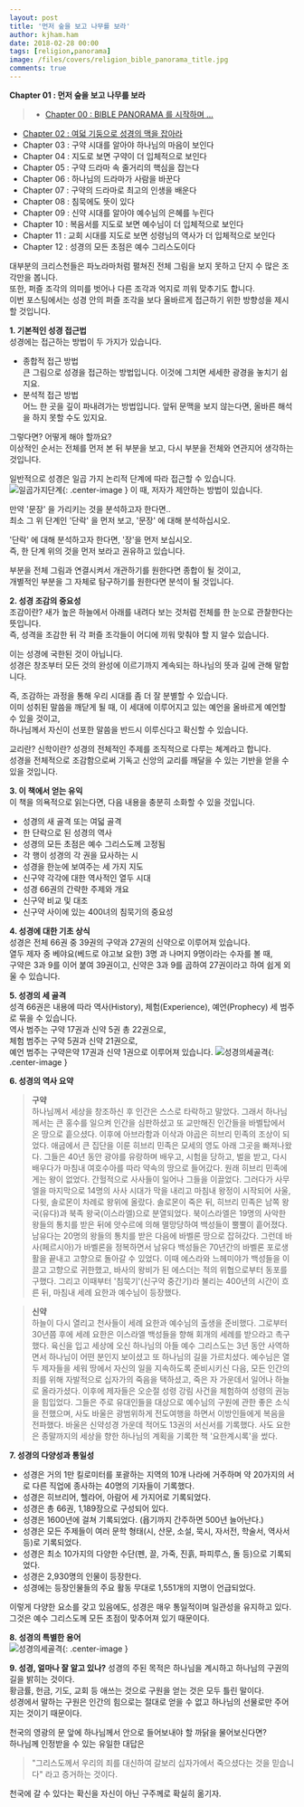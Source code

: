 ```yaml
---
layout: post
title: '먼저 숲을 보고 나무를 보라'
author: kjham.ham
date: 2018-02-28 00:00
tags: [religion,panorama]
image: /files/covers/religion_bible_panorama_title.jpg
comments: true
---
```


**Chapter 01 : 먼저 숲을 보고 나무를 보라**

>* [Chapter 00 : BIBLE PANORAMA 를 시작하며 ...](/religion-bible-panorama-0)  
* [Chapter 02 : 여덟 기둥으로 성경의 맥을 잡아라](/religion-bible-panorama-2)  
* Chapter 03 : 구약 시대를 알아야 하나님의 마음이 보인다  
* Chapter 04 : 지도로 보면 구약이 더 입체적으로 보인다  
* Chapter 05 : 구약 드라마 속 줄거리의 핵심을 잡는다  
* Chapter 06 : 하나님의 드라마가 사람을 바꾼다  
* Chapter 07 : 구약의 드라마로 최고의 인생을 배운다  
* Chapter 08 : 침묵에도 뜻이 있다  
* Chapter 09 : 신약 시대를 알아야 예수님의 은혜를 누린다  
* Chapter 10 : 복음서를 지도로 보면 예수님이 더 입체적으로 보인다  
* Chapter 11 : 교회 시대를 지도로 보면 성령님의 역사가 더 입체적으로 보인다  
* Chapter 12 : 성경의 모든 초점은 예수 그리스도이다  
  
대부분의 크리스천들은 파노라마처럼 펼쳐진 전체 그림을 보지 못하고 단지 수 많은 조각만을 봅니다.  
또한, 퍼즐 조각의 의미를 벗어나 다른 조각과 억지로 끼워 맞추기도 합니다.  
이번 포스팅에서는 성경 안의 퍼즐 조각을 보다 올바르게 접근하기 위한 방향성을 제시할 것입니다.

**1. 기본적인 성경 접근법**  
성경에는 접근하는 방법이 두 가지가 있습니다.  
* 종합적 접근 방법  
큰 그림으로 성경을 접근하는 방법입니다. 이것에 그치면 세세한 광경을 놓치기 쉽지요.  
* 분석적 접근 방법  
어느 한 곳을 깊이 파내려가는 방법입니다. 앞뒤 문맥을 보지 않는다면, 올바른 해석을 하지 못할 수도 있지요.

그렇다면? 어떻게 해야 할까요?  
이상적인 순서는 전체를 먼저 본 뒤 부분을 보고, 다시 부분을 전체와 연관지어 생각하는 것입니다.

일반적으로 성경은 일곱 가지 논리적 단계에 따라 접근할 수 있습니다.  
![일곱가지단계]({{site.url}}/files/religion/religion_bible_panorama_1-1.jpg){: .center-image } 
이 때,  저자가 제안하는 방법이 있습니다.  

만약 '문장' 을 가리키는 것을 분석하고자 한다면..  
최소 그 위 단계인 '단락' 을 먼저 보고, '문장' 에 대해 분석하십시오.  

'단락' 에 대해 분석하고자 한다면, '장'을 먼저 보십시오.  
즉, 한 단계 위의 것을 먼저 보라고 권유하고 있습니다.

부분을 전체 그림과 연결시켜서 개관하기를 원한다면 종합이 될 것이고,  
개별적인 부분을 그 자체로 탐구하기를 원한다면 분석이 될 것입니다.  

**2. 성경 조감의 중요성**  
조감이란? 새가 높은 하늘에서 아래를 내려다 보는 것처럼 전체를 한 눈으로 관찰한다는 뜻입니다.  
즉, 성격을 조감한 뒤 각 퍼즐 조각들이 어디에 끼워 맞춰야 할 지 알수 있습니다.  

이는 성경에 국한된 것이 아닙니다.  
성경은 창조부터 모든 것의 완성에 이르기까지 계속되는 하나님의 뜻과 길에 관해 말합니다.  

즉, 조감하는 과정을 통해 우리 시대를 좀 더 잘 분별할 수 있습니다.  
이미 성취된 말씀을 깨닫게 될 때, 이 세대에 이루어지고 있는 예언을 올바르게 예언할 수 있을 것이고,  
하나님께서 자신이 선포한 말씀을 반드시 이루신다고 확신할 수 있습니다.

교리란? 신학이란? 성경의 전체적인 주제를 조직적으로 다루는 쳬계라고 합니다.  
성경을 전체적으로 조감함으로써 기독고 신앙의 교리를 깨달을 수 있는 기반을 얻을 수 있을 것입니다.

**3. 이 책에서 얻는 유익**  
이 책을 의욕적으로 읽는다면, 다음 내용을 충분히 소화할 수 있을 것입니다.  
* 성경의 새 골격 또는 여덟 골격  
* 한 단락으로 된 성경의 역사  
* 성경의 모든 초점은 예수 그리스도께 고정됨  
* 각 행이 성경의 각 권을 묘사하는 시  
* 성경을 한눈에 보여주는 세 가지 지도  
* 신구약 각각에 대한 역사적인 열두 시대  
* 성경 66권의 간략한 주제와 개요  
* 신구약 비교 및 대조  
* 신구약 사이에 있는 400녀의 침묵기의 중요성

**4. 성경에 대한 기초 상식**  
성경은 전체 66권 중 39권의 구약과 27권의 신약으로 이루어져 있습니다.  
열두 제자 중 베야요(베드로 야고보 요한) 3명 과 나머지 9명이라는 수자를 볼 때,  
구약은 3과 9를 이어 붙여 39권이고, 신약은 3과 9를 곱하여 27권이라고 하여 쉽게 외울 수 있습니다.

**5. 성경의 세 골격**  
성격 66권은 내용에 따라 역사(History), 체험(Experience), 예언(Prophecy) 세 범주로 묶을 수 있습니다.  
역사 범주는 구약 17권과 신약 5권 총 22권으로,  
체험 범주는 구약 5권과 신약 21권으로,  
예언 범주는 구약은약 17권과 신약 1권으로 이루어져 있습니다. 
![성경의세골격]({{site.url}}/files/religion/religion_bible_panorama_1-2.jpg){: .center-image } 

**6. 성경의 역사 요약**  
>**구약**  
하나님께서 세상을 창조하신 후 인간은 스스로 타락하고 말았다. 
그래서 하나님께서는 큰 홍수를 일으켜 인간을 심판하셨고 또 교만해진 인간들을 바벨탑에서 온 땅으로 흩으셨다. 
이후에 아브라함과 이삭과 야곱은 히브리 민족의 조상이 되었다. 
애굽에서 큰 집단을 이룬 히브리 민족은 모세의 영도 아래 그곳을 빠져나왔다. 
그들은 40년 동안 광야를 유랑하며 배우고, 시험을 당하고, 벌을 받고, 다시 배우다가 마침내 여호수아를 따라 약속의 땅으로 들어갔다. 
원래 히브리 민족에게는 왕이 없었다. 간헐적으로 사사들이 일어나 그들을 이끌었다. 
그러다가 사무엘을 마지막으로 14명의 사사 시대가 막을 내리고 마침내 왕정이 시작되어 사울, 다윗, 솔로몬이 차례로 왕위에 올랐다. 
솔로몬이 죽은 뒤, 히브리 민족은 남쪽 왕국(유다)과 북족 왕국(이스라엘)으로 분열되었다. 
북이스라엘은 19명의 사악한 왕들의 통치를 받은 뒤에 앗수르에 의해 멸망당하여 백성들이 뿔뿔이 흩어졌다. 
남유다는 20명의 왕들의 통치를 받은 다음에 바벨론 땅으로 잡혀갔다. 
그런데 바사(페르시아)가 바벨론을 정복하면서 남유다 백성들은 70년간의 바벨론 포로생활을 끝내고 고향으로 돌아갈 수 있었다. 
이때 에스라와 느헤미야가 백성들을 이끌고 고향으로 귀한했고, 바사의 왕비가 된 에스더는 적의 위협으로부터 동포를 구했다. 
그리고 이때부터 '침묵기'(신구약 중간기)라 불리는 400년의 시간이 흐른 뒤, 마침내 세례 요한과 예수님이 등장했다.

>**신약**  
하늘이 다시 열리고 천사들이 세례 요한과 예수님의 출생을 준비했다. 
그로부터 30년쯤 후에 세례 요한은 이스라엘 백성들을 향해 회개의 세례를 받으라고 촉구했다. 
육신을 입고 세상에 오신 하나님의 아들 예수 그리스도는 3년 동안 사역하면서 하나님이 어떤 분인지 보이셨고 또 하나님의 길을 가르치셨다. 
예수님은 열두 제자들을 세워 땅에서 자신의 일을 지속하도록 준비시키신 다음, 모든 인간의 죄를 위해 자발적으로 십자가의 죽음을 택하셨고, 죽은 자 가운데서 일어나 하늘로 올라가셨다. 
이후에 제자들은 오순절 성령 강림 사건을 체험하여 성령의 권능을 힘입었다. 
그들은 주로 유대인들을 대상으로 예수님의 구원에 관한 좋은 소식을 전했으며, 사도 바울은 광범위하게 전도여행을 하면서 이방인들에게 복음을 전파했다. 
바울은 신약성경 가운데 적어도 13권의 서신서를 기록했다. 
사도 요한은 종말까지의 세상을 향한 하나님의 계획을 기록한 책 '요한계시록'을 썼다.

**7. 성경의 다양성과 통일성**  
* 성경은 거의 1만 킬로미터를 포괄하는 지역의 10개 나라에 거주하며 약 20가지의 서로 다른 직업에 종사하는 40명의 기자들이 기록했다.  
* 성경은 히브리어, 헬라어, 아람어 세 가지어로 기록되었다.  
* 성경은 총 66권, 1,189장으로 구성되어 있다.  
* 성경은 1600년에 걸쳐 기록되었다. (욥기까지 간주하면 500년 늘어난다.)  
* 성경은 모든 주제들이 여러 문학 형태(시, 산문, 소설, 묵시, 자서전, 학술서, 역사서 등)로 기록되었다.  
* 성경은 최소 10가지의 다양한 수단(펜, 끌, 가죽, 진흙, 파피루스, 돌 등)으로 기록되었다.  
* 성경은 2,930명의 인물이 등장한다.  
* 성경에는 등장인물들의 주요 활동 무대로 1,551개의 지명이 언급되었다.  

이렇게 다양한 요소를 갖고 있음에도, 성경은 매우 통일적이며 일관성을 유지하고 있다.  
그것은 예수 그리스도께 모든 초점이 맞추어져 있기 때문이다.

**8. 성경의 특별한 용어**  
![성경의세골격]({{site.url}}/files/religion/religion_bible_panorama_1-3.jpg){: .center-image }

**9. 성경, 얼마나 잘 알고 있나?**
성경의 주된 목적은 하나님을 계시하고 하나님의 구권의 길을 밝히는 것이다.  
황금률, 헌금, 기도, 교회 등 애쓰는 것으로 구원을 얻는 것은 모두 틀린 말이다.  
성경에서 말하는 구원은 인간의 힘으로는 절대로 얻을 수 없고 하나님의 선물로만 주어지는 것이기 때문이다.

천국의 영광의 문 앞에 하나님께서 안으로 들어보내야 할 까닭을 물어보신다면?  
하나님께 인정받을 수 있는 유일한 대답은  
>"그리스도께서 우리의 죄를 대신하여 갈보리 십자가에서 죽으셨다는 것을 믿습니다"
라고 증거하는 것이다.

천국에 갈 수 있다는 확신을 자신이 아닌 구주께로 확실히 옮기자.  